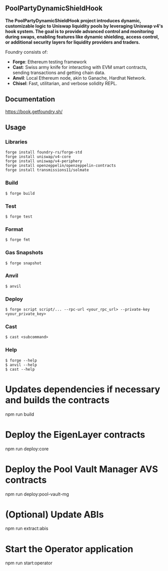 ## PoolPartyDynamicShieldHook

**The PoolPartyDynamicShieldHook project introduces dynamic, customizable logic to Uniswap liquidity pools by leveraging Uniswap v4's hook system. The goal is to provide advanced control and monitoring during swaps, enabling features like dynamic shielding, access control, or additional security layers for liquidity providers and traders.**

Foundry consists of:

- **Forge**: Ethereum testing framework
- **Cast**: Swiss army knife for interacting with EVM smart contracts, sending transactions and getting chain data.
- **Anvil**: Local Ethereum node, akin to Ganache, Hardhat Network.
- **Chisel**: Fast, utilitarian, and verbose solidity REPL.

## Documentation

https://book.getfoundry.sh/

## Usage

### Libraries

```shell
forge install foundry-rs/forge-std
forge install uniswap/v4-core
forge install uniswap/v4-periphery
forge install openzeppelin/openzeppelin-contracts
forge install transmissions11/solmate
```

### Build

```shell
$ forge build
```

### Test

```shell
$ forge test
```

### Format

```shell
$ forge fmt
```

### Gas Snapshots

```shell
$ forge snapshot
```

### Anvil

```shell
$ anvil
```

### Deploy

```shell
$ forge script script/... --rpc-url <your_rpc_url> --private-key <your_private_key>
```

### Cast

```shell
$ cast <subcommand>
```

### Help

```shell
$ forge --help
$ anvil --help
$ cast --help
```


# Updates dependencies if necessary and builds the contracts 
npm run build

# Deploy the EigenLayer contracts
npm run deploy:core

# Deploy the Pool Vault Manager AVS contracts
npm run deploy:pool-vault-mg

# (Optional) Update ABIs
npm run extract:abis

# Start the Operator application
npm run start:operator
